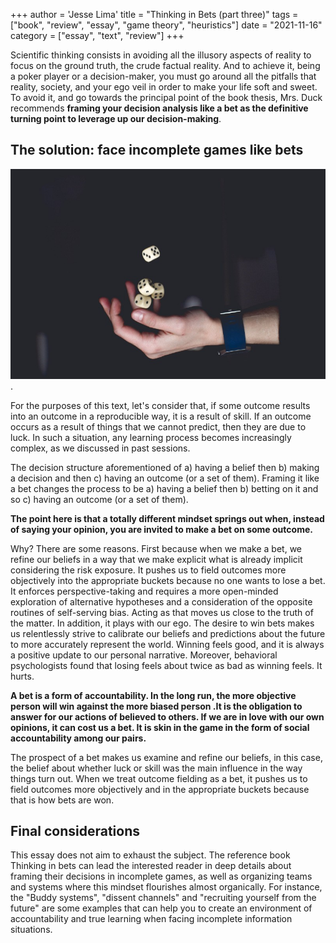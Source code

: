 +++
author = 'Jesse Lima'
title = "Thinking in Bets (part three)"
tags = ["book", "review", "essay", "game theory", "heuristics"]
date = "2021-11-16"
category = ["essay", "text", "review"]
+++


Scientific thinking consists in avoiding all the illusory aspects of reality to focus on the ground truth, the crude factual reality. And to achieve it, being a poker player or a decision-maker, you must go around all the pitfalls that reality, society, and your ego veil in order to make your life soft and sweet. To avoid it, and go towards the principal point of the book thesis, Mrs. Duck recommends **framing your decision analysis like a bet as the definitive turning point to leverage up our decision-making**.


## The solution: face incomplete games like bets

![games](/images/tib3.png "Dice").


For the purposes of this text, let's consider that, if some outcome results into an outcome in a reproducible way, it is a result of skill. If an outcome occurs as a result of things that we cannot predict, then they are due to luck. In such a situation, any learning process becomes increasingly complex, as we discussed in past sessions.

The decision structure aforementioned of a) having a belief then b) making a decision and then c) having an outcome (or a set of them). Framing it like a bet changes the process to be a) having a belief then b) betting on it and so c) having an outcome (or a set of them).

__The point here is that a totally different mindset springs out when, instead of saying your opinion, you are invited to make a bet on some outcome.__

Why? There are some reasons. First because when we make a bet, we refine our beliefs in a way that we make explicit what is already implicit considering the risk exposure. It pushes us to field outcomes more objectively into the appropriate buckets because no one wants to lose a bet. It enforces perspective-taking and requires a more open-minded exploration of alternative hypotheses and a consideration of the opposite routines of self-serving bias. Acting as that moves us close to the truth of the matter.
In addition, it plays with our ego. The desire to win bets makes us relentlessly strive to calibrate our beliefs and predictions about the future to more accurately represent the world. Winning feels good, and it is always a positive update to our personal narrative. Moreover, behavioral psychologists found that losing feels about twice as bad as winning feels. It hurts.

__A bet is a form of accountability. In the long run, the more objective person will win against the more biased person .It is the obligation to answer for our actions of believed to others. If we are in love with our own opinions, it can cost us a bet. It is skin in the game in the form of social accountability among our pairs.__

The prospect of a bet makes us examine and refine our beliefs, in this case, the belief about whether luck or skill was the main influence in the way things turn out. When we treat outcome fielding as a bet, it pushes us to field outcomes more objectively and in the appropriate buckets because that is how bets are won.

## Final considerations

This essay does not aim to exhaust the subject. The reference book Thinking in bets can lead the interested reader in deep details about framing their decisions in incomplete games, as well as organizing teams and systems where this mindset flourishes almost organically. For instance, the "Buddy systems", "dissent channels" and "recruiting yourself from the future" are some examples that can help you to create an environment of accountability and true learning when facing incomplete information situations.